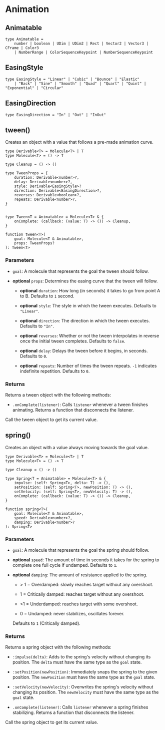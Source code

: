 # Animation

## Animatable

```luau
type Animatable = 
    number | boolean | UDim | UDim2 | Rect | Vector2 | Vector3 | CFrame | Color3
    | NumberRange | ColorSequenceKeypoint | NumberSequenceKeypoint
```

## EasingStyle

```luau
type EasingStyle = "Linear" | "Cubic" | "Bounce" | "Elastic" 
	| "Back" | "Sine" | "Smooth" | "Quad" | "Quart" | "Quint" | "Exponential" | "Circular"
```

## EasingDirection

```luau
type EasingDirection = "In" | "Out" | "InOut"
```

## tween()

Creates an object with a value that follows a pre-made animation curve.

```luau
type Derivable<T> = Molecule<T> | T
type Molecule<T> = () -> T

type Cleanup = () -> ()

type TweenProps = {
    duration: Derivable<number>?,
    delay: Derivable<number>?,
    style: Derivable<EasingStyle>?
    direction: Derivable<EasingDirection>?,
    reverses: Derivable<boolean>?,
	repeats: Derivable<number>?,
}


type Tween<T = Animatable> = Molecule<T> & {
    onComplete: (callback: (value: T) -> ()) -> Cleanup,
}

function tween<T>(
    goal: Molecule<T & Animatable>,
    props: TweenProps?
): Tween<T>
```

### Parameters

-   `goal`: A molecule that represents the goal the tween should follow.

-  **optional** `props`: Determines the easing curve that the tween will follow.

    - **optional** `duration`: How long (in seconds) it takes to go from point A to B. Defaults to `1` second.

    -  **optional** `style`: The style in which the tween executes. Defaults to `"Linear"`.

    -  **optional** `direction`: The direction in which the tween executes. Defaults to `"In"`.

    -  **optional** `reverses`: Whether or not the tween interpolates in reverse once the initial tween completes. Defaults to `false`.

    -  **optional** `delay`: Delays the tween before it begins, in seconds. Defaults to `0`.

    -  **optional** `repeats`: Number of times the tween repeats. `-1` indicates indefinite repetition. Defaults to `0`.

### Returns

Returns a tween object with the following methods:

-   `.onComplete(listener)`: Calls `listener` whenever a tween finishes animating. Returns a function that disconnects the listener.

Call the tween object to get its current value.


## spring()

Creates an object with a value always moving towards the goal value.

```luau
type Derivable<T> = Molecule<T> | T
type Molecule<T> = () -> T

type Cleanup = () -> ()

type Spring<T = Animatable> = Molecule<T> & {
    impulse: (self: Spring<T>, delta: T) -> (),
    setPosition: (self: Spring<T>, newPosition: T) -> (),
    setVelocity: (self: Spring<T>, newVelocity: T) -> (),
    onComplete: (callback: (value: T) -> ()) -> Cleanup,
}

function spring<T>(
    goal: Molecule<T & Animatable>,
    speed: Derivable<number>?,
    damping: Derivable<number>?
): Spring<T>
```

### Parameters

-   `goal`: A molecule that represents the goal the spring should follow.

-   **optional** `speed`: The amount of time in seconds it takes for the spring to complete one full cycle if undamped. Defaults to `1`.

-   **optional** `damping`: The amount of resistance applied to the spring.

    -   \> 1 = Overdamped: slowly reaches target without any overshoot.

    -   1 = Critically damped: reaches target without any overshoot.

    -   <1 = Underdamped: reaches target with some overshoot.

    -   0 = Undamped: never stabilizes, oscillates forever.

    Defaults to `1` (Critically damped).

### Returns

Returns a spring object with the following methods:

-   `:impulse(delta)`: Adds to the spring's velocity without changing its position. The `delta` must have the same type as the `goal` state.

-   `:setPosition(newPosition)`: Immediately snaps the spring to the given position. The `newPosition` must have the same type as the `goal` state.

-   `:setVelocity(newVelocity)`: Overwrites the spring's velocity without changing its position. The `newVelocity` must have the same type as the `goal` state.

-   `.onComplete(listener)`: Calls `listener` whenever a spring finishes stabilizing. Returns a function that disconnects the listener.

Call the spring object to get its current value.
